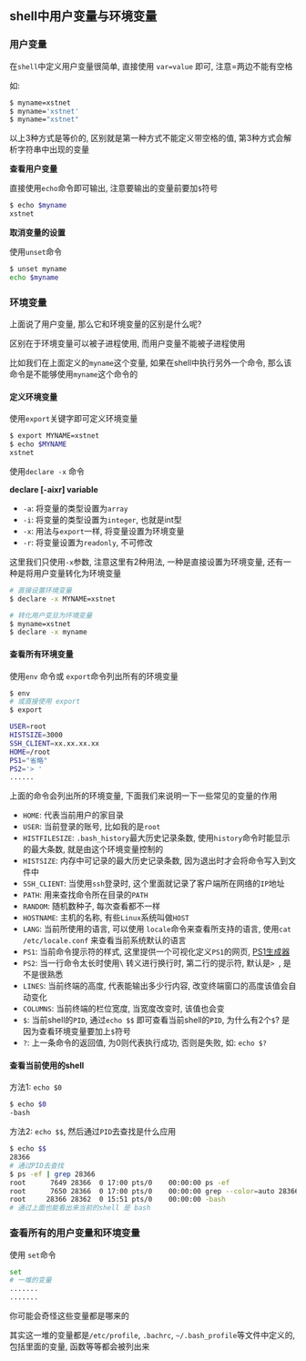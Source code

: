 ## shell中用户变量与环境变量

### 用户变量

在`shell`中定义用户变量很简单, 直接使用 `var=value` 即可, 注意=两边不能有空格

如: 

```bash
$ myname=xstnet
$ myname='xstnet'
$ myname="xstnet"
```

以上3种方式是等价的, 区别就是第一种方式不能定义带空格的值, 第3种方式会解析字符串中出现的变量

**查看用户变量**

直接使用`echo`命令即可输出, 注意要输出的变量前要加`$`符号

```bash
$ echo $myname
xstnet
```

**取消变量的设置**

使用`unset`命令

```bash
$ unset myname
echo $myname
```



### 环境变量

上面说了用户变量, 那么它和环境变量的区别是什么呢?

区别在于环境变量可以被子进程使用, 而用户变量不能被子进程使用

比如我们在上面定义的`myname`这个变量, 如果在shell中执行另外一个命令, 那么该命令是不能够使用`myname`这个命令的



#### 定义环境变量

使用`export`关键字即可定义环境变量

```bash
$ export MYNAME=xstnet
$ echo $MYNAME
xstnet
```

使用`declare -x` 命令

**declare [-aixr] variable**

- `-a`: 将变量的类型设置为`array`
- `-i`: 将变量的类型设置为`integer`, 也就是int型
- `-x`: 用法与`export`一样, 将变量设置为环境变量
- `-r`: 将变量设置为`readonly`, 不可修改



这里我们只使用`-x`参数, 注意这里有2种用法, 一种是直接设置为环境变量, 还有一种是将用户变量转化为环境变量

```bash
# 直接设置环境变量
$ declare -x MYNAME=xstnet

# 转化用户变旦为环境变量
$ myname=xstnet
$ declare -x myname
```



#### 查看所有环境变量

使用`env` 命令或 `export`命令列出所有的环境变量

```bash
$ env
# 或直接使用 export
$ export

USER=root
HISTSIZE=3000
SSH_CLIENT=xx.xx.xx.xx
HOME=/root
PS1="省略"
PS2='> '
......
```

上面的命令会列出所的环境变量, 下面我们来说明一下一些常见的变量的作用



- `HOME`: 代表当前用户的家目录
- `USER`: 当前登录的账号, 比如我的是`root`
- `HISTFILESIZE`:  `.bash_history`最大历史记录条数, 使用`history`命令时能显示的最大条数, 就是由这个环境变量控制的
- `HISTSIZE`: 内存中可记录的最大历史记录条数, 因为退出时才会将命令写入到文件中
- `SSH_CLIENT`:  当使用`ssh`登录时, 这个里面就记录了客户端所在网络的`IP`地址
- `PATH`: 用来查找命令所在目录的`PATH`
- `RANDOM`: 随机数种子, 每次查看都不一样
- `HOSTNAME`: 主机的名称, 有些`Linux`系统叫做`HOST`
- `LANG`: 当前所使用的语言, 可以使用 `locale`命令来查看所支持的语言, 使用`cat /etc/locale.conf` 来查看当前系统默认的语言
- `PS1`: 当前命令提示符的样式, 这里提供一个可视化定义`PS1`的网页, [PS1生成器](http://ezprompt.net/)
- `PS2`: 当一行命令太长时使用`\` 转义进行换行时, 第二行的提示符, 默认是`> `, 是不是很熟悉
- `LINES`:  当前终端的高度, 代表能输出多少行内容, 改变终端窗口的高度该值会自动变化
- `COLUMNS`: 当前终端的栏位宽度, 当宽度改变时, 该值也会变
- `$`: 当前shell的`PID`,  通过`echo $$` 即可查看当前shell的`PID`, 为什么有2个`$`? 是因为查看环境变量要加上`$`符号
- `?`: 上一条命令的返回值, 为0则代表执行成功, 否则是失败, 如: `echo $?`



#### 查看当前使用的shell

方法1: `echo $0`

```bash
$ echo $0
-bash
```

方法2: `echo $$`, 然后通过`PID`去查找是什么应用

```bash
$ echo $$
28366
# 通过PID去查找
$ ps -ef | grep 28366
root      7649 28366  0 17:00 pts/0    00:00:00 ps -ef
root      7650 28366  0 17:00 pts/0    00:00:00 grep --color=auto 28366
root     28366 28362  0 15:51 pts/0    00:00:00 -bash
# 通过上面也能看出来当前的shell 是 bash
```



### 查看所有的用户变量和环境变量

使用 `set`命令

```bash
set
# 一堆的变量
.......
.......
```

你可能会奇怪这些变量都是哪来的

其实这一堆的变量都是`/etc/profile`, `.bachrc`, `~/.bash_profile`等文件中定义的, 包括里面的变量, 函数等等都会被列出来